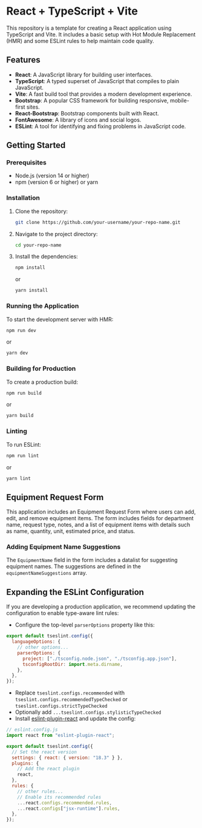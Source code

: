 # React + TypeScript + Vite

This repository is a template for creating a React application using TypeScript and Vite. It includes a basic setup with Hot Module Replacement (HMR) and some ESLint rules to help maintain code quality.

## Features

- **React**: A JavaScript library for building user interfaces.
- **TypeScript**: A typed superset of JavaScript that compiles to plain JavaScript.
- **Vite**: A fast build tool that provides a modern development experience.
- **Bootstrap**: A popular CSS framework for building responsive, mobile-first sites.
- **React-Bootstrap**: Bootstrap components built with React.
- **FontAwesome**: A library of icons and social logos.
- **ESLint**: A tool for identifying and fixing problems in JavaScript code.

## Getting Started

### Prerequisites

- Node.js (version 14 or higher)
- npm (version 6 or higher) or yarn

### Installation

1. Clone the repository:
   ```sh
   git clone https://github.com/your-username/your-repo-name.git
   ```
2. Navigate to the project directory:
   ```sh
   cd your-repo-name
   ```
3. Install the dependencies:
   ```sh
   npm install
   ```
   or
   ```sh
   yarn install
   ```

### Running the Application

To start the development server with HMR:

```sh
npm run dev
```

or

```sh
yarn dev
```

### Building for Production

To create a production build:

```sh
npm run build
```

or

```sh
yarn build
```

### Linting

To run ESLint:

```sh
npm run lint
```

or

```sh
yarn lint
```

## Equipment Request Form

This application includes an Equipment Request Form where users can add, edit, and remove equipment items. The form includes fields for department name, request type, notes, and a list of equipment items with details such as name, quantity, unit, estimated price, and status.

### Adding Equipment Name Suggestions

The `EquipmentName` field in the form includes a datalist for suggesting equipment names. The suggestions are defined in the `equipmentNameSuggestions` array.

## Expanding the ESLint Configuration

If you are developing a production application, we recommend updating the configuration to enable type-aware lint rules:

- Configure the top-level `parserOptions` property like this:

```js
export default tseslint.config({
  languageOptions: {
    // other options...
    parserOptions: {
      project: ["./tsconfig.node.json", "./tsconfig.app.json"],
      tsconfigRootDir: import.meta.dirname,
    },
  },
});
```

- Replace `tseslint.configs.recommended` with `tseslint.configs.recommendedTypeChecked` or `tseslint.configs.strictTypeChecked`
- Optionally add `...tseslint.configs.stylisticTypeChecked`
- Install [eslint-plugin-react](https://github.com/jsx-eslint/eslint-plugin-react) and update the config:

```js
// eslint.config.js
import react from "eslint-plugin-react";

export default tseslint.config({
  // Set the react version
  settings: { react: { version: "18.3" } },
  plugins: {
    // Add the react plugin
    react,
  },
  rules: {
    // other rules...
    // Enable its recommended rules
    ...react.configs.recommended.rules,
    ...react.configs["jsx-runtime"].rules,
  },
});
```
